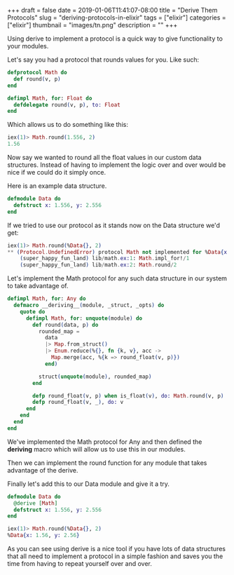 +++ 
draft = false
date = 2019-01-06T11:41:07-08:00
title = "Derive Them Protocols"
slug = "deriving-protocols-in-elixir" 
tags = ["elixir"]
categories = ["elixir"]
thumbnail = "images/tn.png"
description = ""
+++

Using derive to implement a protocol is a quick way to give functionality to your modules.

Let's say you had a protocol that rounds values for you.  Like such:

```elixir
defprotocol Math do
  def round(v, p)
end

defimpl Math, for: Float do
  defdelegate round(v, p), to: Float
end
```

Which allows us to do something like this:

```elixir
iex(1)> Math.round(1.556, 2)  
1.56
```

Now say we wanted to round all the float values in our custom data structures.  Instead of having to implement the logic over and over would be nice if we could do it simply once.

Here is an example data structure.

```elixir
defmodule Data do
  defstruct x: 1.556, y: 2.556
end
```

If we tried to use our protocol as it stands now on the Data structure we'd get:

```elixir
iex(1)> Math.round(%Data{}, 2)
** (Protocol.UndefinedError) protocol Math not implemented for %Data{x: 1.556, y: 2.556}. This protocol is implemented for: Float
    (super_happy_fun_land) lib/math.ex:1: Math.impl_for!/1
    (super_happy_fun_land) lib/math.ex:2: Math.round/2
```

Let's implement the Math protocol for any such data structure in our system to take advantage of.

```elixir
defimpl Math, for: Any do
  defmacro __deriving__(module, _struct, _opts) do
    quote do
      defimpl Math, for: unquote(module) do
        def round(data, p) do
          rounded_map =
            data
            |> Map.from_struct()
            |> Enum.reduce(%{}, fn {k, v}, acc ->
              Map.merge(acc, %{k => round_float(v, p)})
            end)

          struct(unquote(module), rounded_map)
        end

        defp round_float(v, p) when is_float(v), do: Math.round(v, p)
        defp round_float(v, _), do: v
      end
    end
  end
end
```

We've implemented the Math protocol for Any and then defined the __deriving__ macro which will allow us to use this in our modules.

Then we can implement the round function for any module that takes advantage of the derive.

Finally let's add this to our Data module and give it a try.

```elixir
defmodule Data do
  @derive [Math]
  defstruct x: 1.556, y: 2.556
end

iex(1)> Math.round(%Data{}, 2)
%Data{x: 1.56, y: 2.56}
```

As you can see using derive is a nice tool if you have lots of data structures that all need to implement a protocol in a simple fashion and saves you the time from having to repeat yourself over and over.

